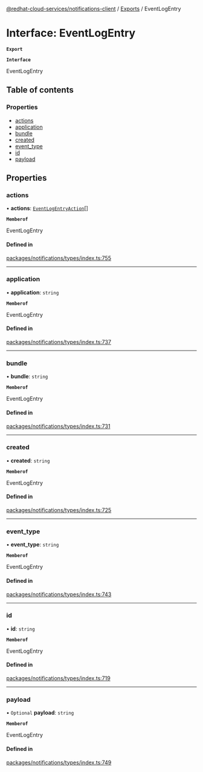 [@redhat-cloud-services/notifications-client](../README.md) / [Exports](../modules.md) / EventLogEntry

# Interface: EventLogEntry

**`Export`**

**`Interface`**

EventLogEntry

## Table of contents

### Properties

- [actions](EventLogEntry.md#actions)
- [application](EventLogEntry.md#application)
- [bundle](EventLogEntry.md#bundle)
- [created](EventLogEntry.md#created)
- [event\_type](EventLogEntry.md#event_type)
- [id](EventLogEntry.md#id)
- [payload](EventLogEntry.md#payload)

## Properties

### actions

• **actions**: [`EventLogEntryAction`](EventLogEntryAction.md)[]

**`Memberof`**

EventLogEntry

#### Defined in

[packages/notifications/types/index.ts:755](https://github.com/RedHatInsights/javascript-clients/blob/master/packages/notifications/types/index.ts#L755)

___

### application

• **application**: `string`

**`Memberof`**

EventLogEntry

#### Defined in

[packages/notifications/types/index.ts:737](https://github.com/RedHatInsights/javascript-clients/blob/master/packages/notifications/types/index.ts#L737)

___

### bundle

• **bundle**: `string`

**`Memberof`**

EventLogEntry

#### Defined in

[packages/notifications/types/index.ts:731](https://github.com/RedHatInsights/javascript-clients/blob/master/packages/notifications/types/index.ts#L731)

___

### created

• **created**: `string`

**`Memberof`**

EventLogEntry

#### Defined in

[packages/notifications/types/index.ts:725](https://github.com/RedHatInsights/javascript-clients/blob/master/packages/notifications/types/index.ts#L725)

___

### event\_type

• **event\_type**: `string`

**`Memberof`**

EventLogEntry

#### Defined in

[packages/notifications/types/index.ts:743](https://github.com/RedHatInsights/javascript-clients/blob/master/packages/notifications/types/index.ts#L743)

___

### id

• **id**: `string`

**`Memberof`**

EventLogEntry

#### Defined in

[packages/notifications/types/index.ts:719](https://github.com/RedHatInsights/javascript-clients/blob/master/packages/notifications/types/index.ts#L719)

___

### payload

• `Optional` **payload**: `string`

**`Memberof`**

EventLogEntry

#### Defined in

[packages/notifications/types/index.ts:749](https://github.com/RedHatInsights/javascript-clients/blob/master/packages/notifications/types/index.ts#L749)
